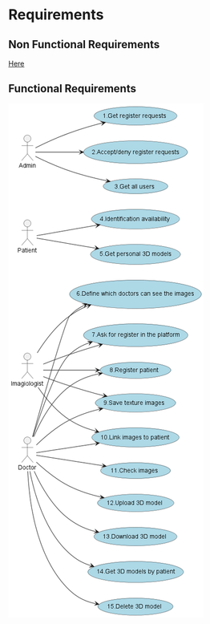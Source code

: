 # Requirements

## Non Functional Requirements
[Here](wiki/requirements/non-functional/non-functional-requirements.md)

## Functional Requirements
![Functional requirements](wiki/diagrams/UC/UCD2.png)